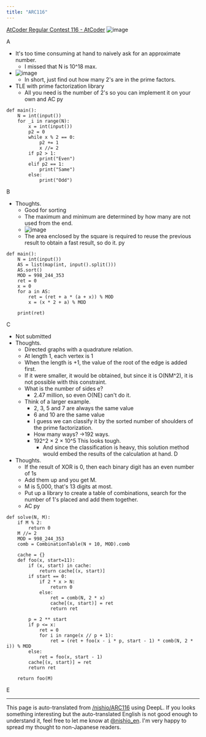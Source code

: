 ```yaml
---
title: "ARC116"
---
```


[AtCoder Regular Contest 116 - AtCoder](https://atcoder.jp/contests/arc116)
![image](https://gyazo.com/b973ebf946e1fd75b4a4becdca7684a1/thumb/1000)

A
- It's too time consuming at hand to naively ask for an approximate number.
    - I missed that N is 10^18 max.
- ![image](https://gyazo.com/9e82d1029a8d1c1e8aaee3c7daf48a04/thumb/1000)
    - In short, just find out how many 2's are in the prime factors.
- TLE with prime factorization library
    - All you need is the number of 2's so you can implement it on your own and AC
py

```
def main():
    N = int(input())
    for _i in range(N):
        x = int(input())
        p2 = 0
        while x % 2 == 0:
            p2 += 1
            x //= 2
        if p2 > 1:
            print("Even")
        elif p2 == 1:
            print("Same")
        else:
            print("Odd")
```


B
- Thoughts.
    - Good for sorting
    - The maximum and minimum are determined by how many are not used from the end.
    - ![image](https://gyazo.com/08d207bc5bbcfb0000dc9f8ae5d11a14/thumb/1000)
    - The area enclosed by the square is required to reuse the previous result to obtain a fast result, so do it.
py

```
def main():
    N = int(input())
    AS = list(map(int, input().split()))
    AS.sort()
    MOD = 998_244_353
    ret = 0
    x = 0
    for a in AS:
        ret = (ret + a * (a + x)) % MOD
        x = (x * 2 + a) % MOD

    print(ret)
```


C
- Not submitted
- Thoughts.
    - Directed graphs with a quadrature relation.
    - At length 1, each vertex is 1
    - When the length is +1, the value of the root of the edge is added first.
    - If it were smaller, it would be obtained, but since it is O(NM^2), it is not possible with this constraint.
    - What is the number of sides e?
        - 2.47 million, so even O(NE) can't do it.
    - Think of a larger example.
        - 2, 3, 5 and 7 are always the same value
        - 6 and 10 are the same value
        - I guess we can classify it by the sorted number of shoulders of the prime factorization.
        - How many ways? →192 ways.
        - 192^2 × 2 × 10^5 This looks tough.
            - And since the classification is heavy, this solution method would embed the results of the calculation at hand.
D
- Thoughts.
    - If the result of XOR is 0, then each binary digit has an even number of 1s
    - Add them up and you get M.
    - M is 5,000, that's 13 digits at most.
    - Put up a library to create a table of combinations, search for the number of 1's placed and add them together.
    - AC
py

```
def solve(N, M):
    if M % 2:
        return 0
    M //= 2
    MOD = 998_244_353
    comb = CombinationTable(N + 10, MOD).comb

    cache = {}    
    def foo(x, start=11):
        if (x, start) in cache:
            return cache[(x, start)]
        if start == 0:
            if 2 * x > N:
                return 0
            else:
                ret = comb(N, 2 * x)
                cache[(x, start)] = ret
                return ret

        p = 2 ** start
        if p <= x:
            ret = 0
            for i in range(x // p + 1):
                ret = (ret + foo(x - i * p, start - 1) * comb(N, 2 * i)) % MOD
        else:
            ret = foo(x, start - 1)
        cache[(x, start)] = ret
        return ret

    return foo(M)
```


E



---
This page is auto-translated from [/nishio/ARC116](https://scrapbox.io/nishio/ARC116) using DeepL. If you looks something interesting but the auto-translated English is not good enough to understand it, feel free to let me know at [@nishio_en](https://twitter.com/nishio_en). I'm very happy to spread my thought to non-Japanese readers.